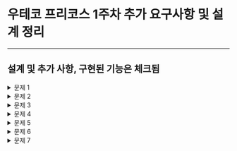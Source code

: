 # 우테코 프리코스 1주차 추가 요구사항 및 설계 정리

<hr>

## 설계 및 추가 사항, 구현된 기능은 체크됨

<details>
<summary>문제 1</summary>

[문제 1](./docs/PROBLEM1.md)

추가 사항<br/>

- 제한사항으로 pobi와 crong의 길이는 항상 2이므로 null check를 하지 않아도 된다.(선택)
- 1부터 400페이지의 책을 주웠으나, 입력 제한사항에 값의 범위가 기재되지 않아 입력된 값이 400이상인지 판단해야한다.
- 왼쪽, 오른쪽 페이지가 순서대로 들어 왔지만 왼쪽, 오른쪽 값이 연속된 수 인지 제한이 없어 판단해야한다.

설계<br/>

- [x] PageGame은 int getResult() 를 통해 결과 2, 1, 0, -1을 반환한다.
- [x] PageScore는 int getScore()를 통해 참가자 개인의 점수를 반환하고 예외의 경우 -1로 처리한다.
- [x] PageValidator는 boolean isValid(List\<Integer> user)를 통해 입력값이 유효한지 판단한다.

</details>


<details>

<summary>문제 2</summary>

[문제 2](./docs/PROBLEM2.md)

설계<br/>

- [x] TextDecoder는 String getCipher() 와 String getPlainText()로 원문과 해독된 평문을 반환한다.
- [x] TextDecoderV1 구현체는 문자열과 Stack 구조체를 사용하여 getPlainText()를 구현한다.

</details>


<details>

<summary>문제 3</summary>

[문제 3](./docs/PROBLEM3.md)

설계<br/>

- [x] ClapGame은 int getResult() 를 통해 결과를 반환하며 몇 번 박수를 쳤는지 나타낸다.
- [x] ClapGame의 구현체는 각자의 기준에 따라 박수를 치며, 이번 구현체는 3, 6, 9가 포함 된 만큼 박수를 치게 된다.

</details>


<details>

<summary>문제 4</summary>

[문제 4](./docs/PROBLEM4.md)

설계<br/>

- [x] 인터페이스 Frog는 String repeatAfter() 메소드를 통해 엄마 개구리의 말을 따라한다.
- [x] Frog의 구현체 청개구리 TreeFrog는 생성 시 엄마 개구리의 말을 저장한다.
- [ ] TreeFrog는 요구사항의 문제4의 규칙에 따라 알파벳을 변환하여 출력한다.

</details>


<details>

<summary>문제 5</summary>

[문제 5](./docs/PROBLEM5.md)

설계<br/>

- [ ] 인터페이스 CurrencyExchanger는 List<Integer> exchange() 메소드를 통해 최소 화폐의 갯수의 리스트를 반환한다.
- [ ] CurrencyExchanger의 구현체 CurrencyExchangerV1은 생성 시 입력받은 액수를 저장.
- [ ] CurrencyExchangerV1은 문제 규칙에 따라 최소 최소 화폐의 갯수의 리스트를 exchange()로 반환한다.

</details>


<details>

<summary>문제 6</summary>

[문제 6](./docs/PROBLEM6.md)

설계<br/>


</details>


<details>

<summary>문제 7</summary>

[문제 7](./docs/PROBLEM7.md)

설계<br/>


</details>